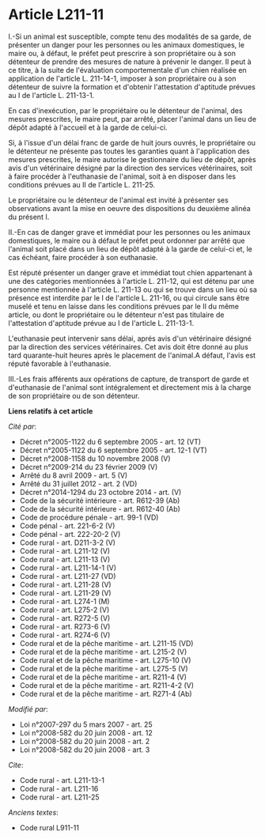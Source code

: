 # Article L211-11

I.-Si un animal est susceptible, compte tenu des modalités de sa garde, de présenter un danger pour les personnes ou les
animaux domestiques, le maire ou, à défaut, le préfet peut prescrire à son propriétaire ou à son détenteur de prendre des
mesures de nature à prévenir le danger. Il peut à ce titre, à la suite de l'évaluation comportementale d'un chien réalisée en
application de l'article L. 211-14-1, imposer à son propriétaire ou à son détenteur de suivre la formation et d'obtenir
l'attestation d'aptitude prévues au I de l'article L. 211-13-1. 

En cas d'inexécution, par le propriétaire ou le détenteur de l'animal, des mesures prescrites, le maire peut, par arrêté,
placer l'animal dans un lieu de dépôt adapté à l'accueil et à la garde de celui-ci. 

Si, à l'issue d'un délai franc de garde de huit jours ouvrés, le propriétaire ou le détenteur ne présente pas toutes les
garanties quant à l'application des mesures prescrites, le maire autorise le gestionnaire du lieu de dépôt, après avis d'un
vétérinaire désigné par la direction des services vétérinaires, soit à faire procéder à l'euthanasie de l'animal, soit à en
disposer dans les conditions prévues au II de l'article L. 211-25. 

Le propriétaire ou le détenteur de l'animal est invité à présenter ses observations avant la mise en oeuvre des dispositions
du deuxième alinéa du présent I. 

II.-En cas de danger grave et immédiat pour les personnes ou les animaux domestiques, le maire ou à défaut le préfet peut
ordonner par arrêté que l'animal soit placé dans un lieu de dépôt adapté à la garde de celui-ci et, le cas échéant, faire
procéder à son euthanasie. 

Est réputé présenter un danger grave et immédiat tout chien appartenant à une des catégories mentionnées à l'article L.
211-12, qui est détenu par une personne mentionnée à l'article L. 211-13 ou qui se trouve dans un lieu où sa présence est
interdite par le I de l'article L. 211-16, ou qui circule sans être muselé et tenu en laisse dans les conditions prévues par
le II du même article, ou dont le propriétaire ou le détenteur n'est pas titulaire de l'attestation d'aptitude prévue au I de
l'article L. 211-13-1.

L'euthanasie peut intervenir sans délai, aprés avis d'un vétérinaire désigné par la direction des services vétérinaires. Cet
avis doit être donné au plus tard quarante-huit heures après le placement de l'animal.A défaut, l'avis est réputé favorable à
l'euthanasie. 

III.-Les frais afférents aux opérations de capture, de transport de garde et d'euthanasie de l'animal sont intégralement et
directement mis à la charge de son propriétaire ou de son détenteur.

**Liens relatifs à cet article**

_Cité par_:

  - Décret n°2005-1122 du 6 septembre 2005 - art. 12 (VT)
  - Décret n°2005-1122 du 6 septembre 2005 - art. 12-1 (VT)
  - Décret n°2008-1158 du 10 novembre 2008 (V)
  - Décret n°2009-214 du 23 février 2009 (V)
  - Arrêté du 8 avril 2009 - art. 5 (V)
  - Arrêté du 31 juillet 2012 - art. 2 (VD)
  - Décret n°2014-1294 du 23 octobre 2014 - art. (V)
  - Code de la sécurité intérieure - art. R612-39 (Ab)
  - Code de la sécurité intérieure - art. R612-40 (Ab)
  - Code de procédure pénale - art. 99-1 (VD)
  - Code pénal - art. 221-6-2 (V)
  - Code pénal - art. 222-20-2 (V)
  - Code rural - art. D211-3-2 (V)
  - Code rural - art. L211-12 (V)
  - Code rural - art. L211-13 (V)
  - Code rural - art. L211-14-1 (V)
  - Code rural - art. L211-27 (VD)
  - Code rural - art. L211-28 (V)
  - Code rural - art. L211-29 (V)
  - Code rural - art. L274-1 (M)
  - Code rural - art. L275-2 (V)
  - Code rural - art. R272-5 (V)
  - Code rural - art. R273-6 (V)
  - Code rural - art. R274-6 (V)
  - Code rural et de la pêche maritime - art. L211-15 (VD)
  - Code rural et de la pêche maritime - art. L215-2 (V)
  - Code rural et de la pêche maritime - art. L275-10 (V)
  - Code rural et de la pêche maritime - art. L275-5 (V)
  - Code rural et de la pêche maritime - art. R211-4 (V)
  - Code rural et de la pêche maritime - art. R211-4-2 (V)
  - Code rural et de la pêche maritime - art. R271-4 (Ab)

_Modifié par_:

  - Loi n°2007-297 du 5 mars 2007 - art. 25
  - Loi n°2008-582 du 20 juin 2008 - art. 12
  - Loi n°2008-582 du 20 juin 2008 - art. 2
  - Loi n°2008-582 du 20 juin 2008 - art. 3

_Cite_:

  - Code rural - art. L211-13-1
  - Code rural - art. L211-16
  - Code rural - art. L211-25

_Anciens textes_:

  - Code rural L911-11
